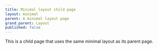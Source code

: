 ```yaml
---
title: Minimal layout child page
layout: minimal
parent: A minimal layout page
grand_parent: Layout
published: false
---
```


This is a child page that uses the same minimal layout as its parent page.
